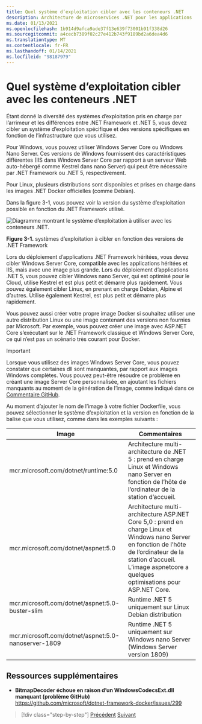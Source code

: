 ```yaml
---
title: Quel système d’exploitation cibler avec les conteneurs .NET
description: Architecture de microservices .NET pour les applications .NET en conteneur | Quel système d’exploitation cibler avec les conteneurs .NET
ms.date: 01/13/2021
ms.openlocfilehash: 1b914d9afca9ade37f13e639f73001b91f338d26
ms.sourcegitcommit: a4cecb7389f02c27e412b743f9189bd2a6dea4d6
ms.translationtype: MT
ms.contentlocale: fr-FR
ms.lasthandoff: 01/14/2021
ms.locfileid: "98187979"
---
```

# <a name="what-os-to-target-with-net-containers"></a>Quel système d’exploitation cibler avec les conteneurs .NET

Étant donné la diversité des systèmes d’exploitation pris en charge par l’arrimeur et les différences entre .NET Framework et .NET 5, vous devez cibler un système d’exploitation spécifique et des versions spécifiques en fonction de l’infrastructure que vous utilisez.

Pour Windows, vous pouvez utiliser Windows Server Core ou Windows Nano Server. Ces versions de Windows fournissent des caractéristiques différentes (IIS dans Windows Server Core par rapport à un serveur Web auto-hébergé comme Kestrel dans nano Server) qui peut être nécessaire par .NET Framework ou .NET 5, respectivement.

Pour Linux, plusieurs distributions sont disponibles et prises en charge dans les images .NET Docker officielles (comme Debian).

Dans la figure 3-1, vous pouvez voir la version du système d’exploitation possible en fonction du .NET Framework utilisé.

![Diagramme montrant le système d’exploitation à utiliser avec les conteneurs .NET.](./media/net-container-os-targets/targeting-operating-systems.png)

**Figure 3-1.** systèmes d’exploitation à cibler en fonction des versions de .NET Framework

Lors du déploiement d’applications .NET Framework héritées, vous devez cibler Windows Server Core, compatible avec les applications héritées et IIS, mais avec une image plus grande. Lors du déploiement d’applications .NET 5, vous pouvez cibler Windows nano Server, qui est optimisé pour le Cloud, utilise Kestrel et est plus petit et démarre plus rapidement. Vous pouvez également cibler Linux, en prenant en charge Debian, Alpine et d’autres. Utilise également Kestrel, est plus petit et démarre plus rapidement.

Vous pouvez aussi créer votre propre image Docker si souhaitez utiliser une autre distribution Linux ou une image contenant des versions non fournies par Microsoft. Par exemple, vous pouvez créer une image avec ASP.NET Core s’exécutant sur le .NET Framework classique et Windows Server Core, ce qui n’est pas un scénario très courant pour Docker.

> [!IMPORTANT]
> Lorsque vous utilisez des images Windows Server Core, vous pouvez constater que certaines dll sont manquantes, par rapport aux images Windows complètes. Vous pouvez peut-être résoudre ce problème en créant une image Server Core personnalisée, en ajoutant les fichiers manquants au moment de la génération de l’image, comme indiqué dans ce [Commentaire GitHub](https://github.com/microsoft/dotnet-framework-docker/issues/299#issuecomment-511537448).

Au moment d’ajouter le nom de l’image à votre fichier Dockerfile, vous pouvez sélectionner le système d’exploitation et la version en fonction de la balise que vous utilisez, comme dans les exemples suivants :

| Image | Commentaires |
|-------|----------|
| mcr.microsoft.com/dotnet/runtime:5.0 | Architecture multi-architecture de .NET 5 : prend en charge Linux et Windows nano Server en fonction de l’hôte de l’ordinateur de la station d’accueil. |
| mcr.microsoft.com/dotnet/aspnet:5.0 | Architecture multi-architecture ASP.NET Core 5,0 : prend en charge Linux et Windows nano Server en fonction de l’hôte de l’ordinateur de la station d’accueil. <br/> L’image aspnetcore a quelques optimisations pour ASP.NET Core. |
| mcr.microsoft.com/dotnet/aspnet:5.0-buster-slim | Runtime .NET 5 uniquement sur Linux Debian distribution |
| mcr.microsoft.com/dotnet/aspnet:5.0-nanoserver-1809 | Runtime .NET 5 uniquement sur Windows nano Server (Windows Server version 1809) |

## <a name="additional-resources"></a>Ressources supplémentaires

- **BitmapDecoder échoue en raison d’un WindowsCodecsExt.dll manquant (problème GitHub)**  
  <https://github.com/microsoft/dotnet-framework-docker/issues/299>

> [!div class="step-by-step"]
> [Précédent](container-framework-choice-factors.md) 
>  [Suivant](official-net-docker-images.md)

